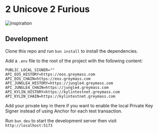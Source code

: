 # 2 Unicove 2 Furious

![inspiration](https://i.ibb.co/2nbtvms/image-1.png)

## Development

Clone this repo and run `bun install` to install the dependencies.

Add a `.env` file to the root of the project with the following content:

```
PUBLIC_LOCAL_SIGNER=""
API_EOS_HISTORY=https://eos.greymass.com
API_EOS_CHAIN=https://eos.greymass.com
API_JUNGLE4_HISTORY=https://jungle4.greymass.com
API_JUNGLE4_CHAIN=https://jungle4.greymass.com
API_KYLIN_HISTORY=https://kylintestnet.greymass.com
API_KYLIN_CHAIN=https://kylintestnet.greymass.com
```

Add your private key in there if you want to enable the local Private Key Signer instead of using Anchor for each test transaction.

Run `bun dev` to start the development server then visit `http://localhost:5173`

